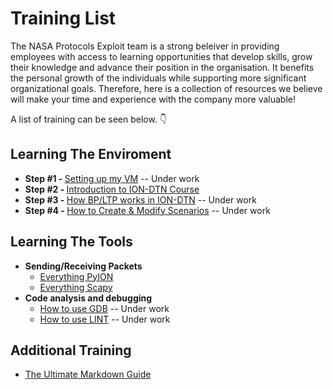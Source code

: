 # Training List

The NASA Protocols Exploit team is a strong beleiver in providing employees with access to learning opportunities that develop skills, grow their knowledge and advance their position in the organisation. It benefits the personal growth of the individuals while supporting more significant organizational goals. Therefore, here is a collection of resources we believe will make your time and experience with the company more valuable!  

A list of training can be seen below. :point_down:

## Learning The Enviroment
  - <b>Step #1  - </b>  [Setting up my VM](setting-up-my-vm.md) -- Under work 
  - <b>Step #2  - </b>  [Introduction to ION-DTN Course](ion-dtn-course.md) 
  - <b>Step #3  - </b>  [How BP/LTP works in ION-DTN](how-bp-and-ltp-work.md)  -- Under work 
  - <b>Step #4  - </b>  [How to Create & Modify Scenarios](how-to-create-and-modify-scenarios.md) -- Under work 
  
## Learning The Tools
- **Sending/Receiving Packets**
  - [Everything PyION](pyion/README.md)
  - [Everything Scapy](scapy/README.md)
- **Code analysis and debugging**
  - [How to use GDB](gdb/README.md) -- Under work 
  - [How to use LINT](lint/README.md) -- Under work 

## Additional Training
  - [The Ultimate Markdown Guide](markdown-guide.md)
